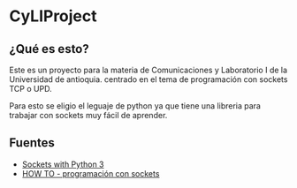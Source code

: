 # CyLIProject

## ¿Qué es esto?
Este es un proyecto para la materia de Comunicaciones y Laboratorio I de la Universidad de antioquia.
centrado en el tema de programación con sockets TCP o UPD.

Para esto se eligio el leguaje de python ya que tiene una libreria para trabajar con sockets muy fácil de aprender.

## Fuentes
- [Sockets with Python 3](https://www.youtube.com/watch?v=Lbfe3-v7yE0&list=PLQVvvaa0QuDdzLB_0JSTTcl8E8jsJLhR5)
- [HOW TO - programación con sockets](https://docs.python.org/es/3/howto/sockets.html)
